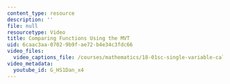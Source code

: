 ```yaml
---
content_type: resource
description: ''
file: null
resourcetype: Video
title: Comparing Functions Using the MVT
uid: 6caac3aa-0702-9b9f-ae72-b4e34c3fdc66
video_files:
  video_captions_file: /courses/mathematics/18-01sc-single-variable-calculus-fall-2010/unit-2-applications-of-differentiation/part-c-mean-value-theorem-antiderivatives-and-differential-equations/session-35-using-the-mean-value-theorem/comparing-functions-using-the-mvt/G_HS1Dan_x4.vtt
video_metadata:
  youtube_id: G_HS1Dan_x4
---
```

